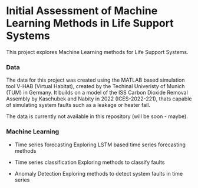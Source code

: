 # Initial Assessment of Machine Learning Methods in Life Support Systems

This project explores Machine Learning methods for Life Support Systems. 

### Data
The data for this project was created using the MATLAB based simulation tool V-HAB (Virtual Habitat), created by the Techinal Univeristy of Munich (TUM) in Germany. 
It builds on a model of the ISS Carbon Dioxide Removal Assembly by Kaschubek and Nabity in 2022 (ICES-2022-221), thats capable of simulating system faults such as a leakage or heater fail. 

The data is currently not available in this repository (will be soon - maybe).

### Machine Learning

- Time series forecasting
Exploring LSTM based time series forecasting methods

- Time series classification
Exploring methods to classify faults

- Anomaly Detection
Exploring methods to detect system faults in time series
